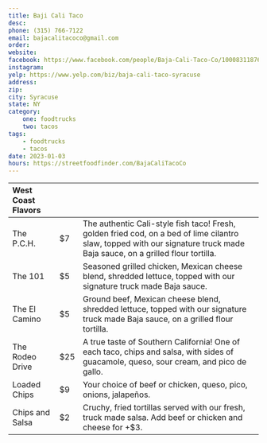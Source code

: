 ```yaml
---
title: Baji Cali Taco
desc: 
phone: (315) 766-7122
email: bajacalitacoco@gmail.com
order:
website: 
facebook: https://www.facebook.com/people/Baja-Cali-Taco-Co/100083118763131/
instagram: 
yelp: https://www.yelp.com/biz/baja-cali-taco-syracuse
address: 
zip: 
city: Syracuse
state: NY
category:
    one: foodtrucks
    two: tacos
tags: 
    - foodtrucks
    - tacos
date: 2023-01-03
hours: https://streetfoodfinder.com/BajaCaliTacoCo
---
```


| West Coast Flavors | | |
| :--- | :--- | :--- |
| The P.C.H. | $7 | The authentic Cali-style fish taco! Fresh, golden fried cod, on a bed of lime cilantro slaw, topped with our signature truck made Baja sauce, on a grilled flour tortilla. |
| The 101 | $5 | Seasoned grilled chicken, Mexican cheese blend, shredded lettuce, topped with our signature truck made Baja sauce. |
| The El Camino | $5 | Ground beef, Mexican cheese blend, shredded lettuce, topped with our signature truck made Baja sauce, on a grilled flour tortilla. |
| The Rodeo Drive | $25 | A true taste of Southern California! One of each taco, chips and salsa, with sides of guacamole, queso, sour cream, and pico de gallo. |
| Loaded Chips | $9 | Your choice of beef or chicken, queso, pico, onions, jalapeños. |
| Chips and Salsa | $2 | Cruchy, fried tortillas served with our fresh, truck made salsa. Add beef or chicken and cheese for +$3. |
